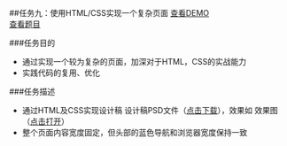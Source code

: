 ##任务九：使用HTML/CSS实现一个复杂页面
[查看DEMO]()<br>
[查看题目](http://ife.baidu.com/2016/task/detail?taskId=9)

###任务目的
* 通过实现一个较为复杂的页面，加深对于HTML，CSS的实战能力
* 实践代码的复用、优化

###任务描述
* 通过HTML及CSS实现设计稿 设计稿PSD文件（[点击下载](http://7xrp04.com1.z0.glb.clouddn.com/task_1_9_1.psd)），效果如 效果图（[点击打开](http://7xrp04.com1.z0.glb.clouddn.com/task_1_9_2.jpg)）
* 整个页面内容宽度固定，但头部的蓝色导航和浏览器宽度保持一致
